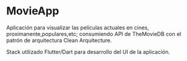 # MovieApp

Aplicación para visualizar las películas actuales en cines, proximanente,populares,etc; consumiendo API de TheMovieDB con el patrón de arquitectura Clean Arquitecture.

Stack utilizado
Flutter/Dart para desarrollo del UI de la aplicación.
